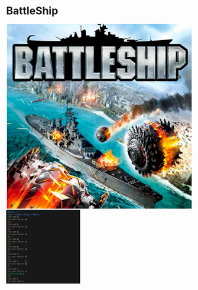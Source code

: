 # BattleShip
<div align="center">
<img src="https://github.com/caunhach/BattleShip/blob/main/battleship12-1648165141832.jpg" width="500" height="500">
</div>
<img src="https://github.com/caunhach/BattleShip/blob/main/scam.png" width="200" height=200">
